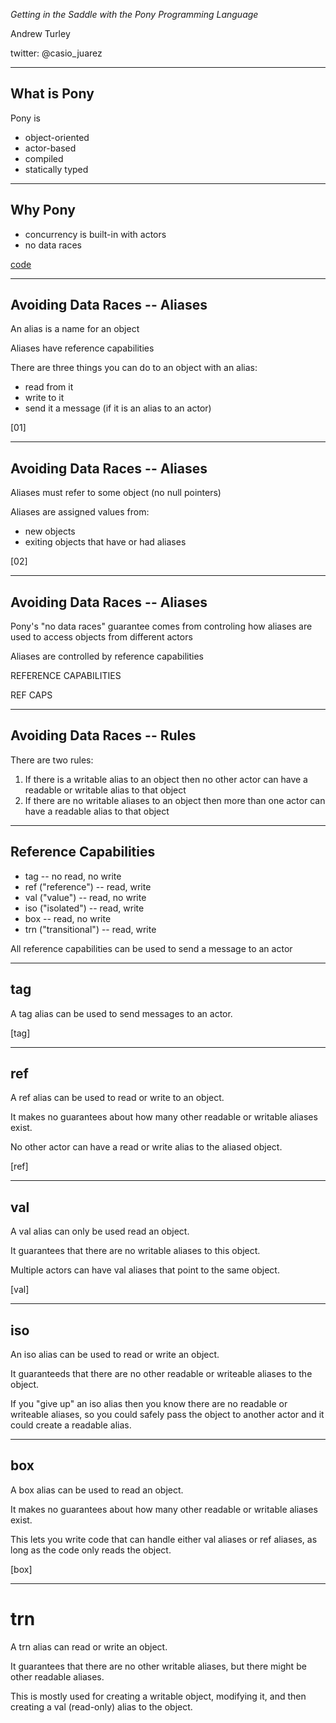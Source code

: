 *Getting in the Saddle with the Pony Programming Language*

Andrew Turley

twitter: @casio_juarez

---

## What is Pony

Pony is
* object-oriented
* actor-based
* compiled
* statically typed

---

## Why Pony

* concurrency is built-in with actors
* no data races

[code](https://playground.ponylang.io/?gist=a0b96fe606b487861c7cdc7fd971495a)

---

## Avoiding Data Races -- Aliases

An alias is a name for an object

Aliases have reference capabilities

There are three things you can do to an object with an alias:
* read from it
* write to it
* send it a message (if it is an alias to an actor)

[01]

---

## Avoiding Data Races -- Aliases

Aliases must refer to some object (no null pointers)

Aliases are assigned values from:
* new objects
* exiting objects that have or had aliases

[02]

---

## Avoiding Data Races -- Aliases

Pony's "no data races" guarantee comes from controling how aliases are used to access objects from different actors

Aliases are controlled by reference capabilities

REFERENCE CAPABILITIES

REF CAPS

---

## Avoiding Data Races -- Rules

There are two rules:

1. If there is a writable alias to an object then no other actor can have a readable or writable alias to that object
2. If there are no writable aliases to an object then more than one actor can have a readable alias to that object

---

## Reference Capabilities

* tag -- no read, no write
* ref ("reference") -- read, write
* val ("value") -- read, no write
* iso ("isolated") -- read, write
* box -- read, no write
* trn ("transitional") -- read, write

All reference capabilities can be used to send a message to an actor

---

## tag

A tag alias can be used to send messages to an actor.

[tag]

---

## ref

A ref alias can be used to read or write to an object.

It makes no guarantees about how many other readable or writable aliases exist.

No other actor can have a read or write alias to the aliased object.

[ref]

---

## val

A val alias can only be used read an object.

It guarantees that there are no writable aliases to this object.

Multiple actors can have val aliases that point to the same object.

[val]

---

## iso

An iso alias can be used to read or write an object.

It guaranteeds that there are no other readable or writeable aliases to the object.

If you "give up" an iso alias then you know there are no readable or writeable aliases, so you could safely pass the object to another actor and it could create a readable alias.

---

## box

A box alias can be used to read an object.

It makes no guarantees about how many other readable or writable aliases exist.

This lets you write code that can handle either val aliases or ref aliases, as long as the code only reads the object.

[box]

---

# trn

A trn alias can read or write an object.

It guarantees that there are no other writable aliases, but there might be other readable aliases.

This is mostly used for creating a writable object, modifying it, and then creating a val (read-only) alias to the object.
